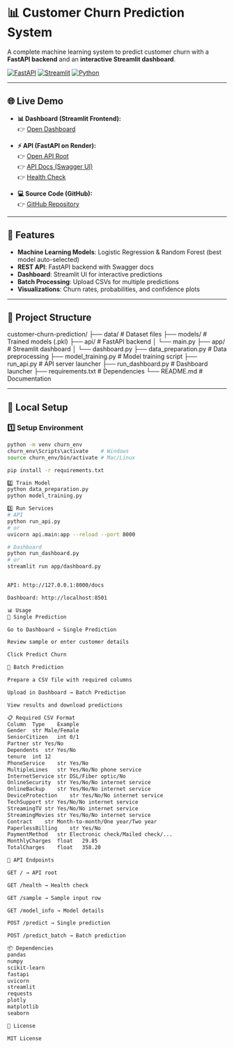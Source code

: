 # 📊 Customer Churn Prediction System

A complete machine learning system to predict customer churn with a **FastAPI backend** and an **interactive Streamlit dashboard**.

[![FastAPI](https://img.shields.io/badge/API-FastAPI-009688?logo=fastapi)](https://customer-churn-prediction-78oq.onrender.com/docs)
[![Streamlit](https://img.shields.io/badge/Dashboard-Streamlit-FF4B4B?logo=streamlit)](https://customer-churn-prediction-xoywtnzmbcegohqflqpe9m.streamlit.app)
[![Python](https://img.shields.io/badge/Python-3.9+-3776AB?logo=python)](https://www.python.org/)

---

## 🌐 Live Demo

- **📊 Dashboard (Streamlit Frontend):**  
  👉 [Open Dashboard](https://customer-churn-prediction-xoywtnzmbcegohqflqpe9m.streamlit.app)

- **⚡ API (FastAPI on Render):**  
  👉 [Open API Root](https://customer-churn-prediction-78oq.onrender.com)  
  👉 [API Docs (Swagger UI)](https://customer-churn-prediction-78oq.onrender.com/docs)  
  👉 [Health Check](https://customer-churn-prediction-78oq.onrender.com/health)

- **💻 Source Code (GitHub):**  
  👉 [GitHub Repository](https://github.com/deepanshu0110/customer-churn-prediction)

---

## 🌟 Features

- **Machine Learning Models**: Logistic Regression & Random Forest (best model auto-selected)  
- **REST API**: FastAPI backend with Swagger docs  
- **Dashboard**: Streamlit UI for interactive predictions  
- **Batch Processing**: Upload CSVs for multiple predictions  
- **Visualizations**: Churn rates, probabilities, and confidence plots  

---

## 📁 Project Structure

customer-churn-prediction/
├── data/ # Dataset files
├── models/ # Trained models (.pkl)
├── api/ # FastAPI backend
│ └── main.py
├── app/ # Streamlit dashboard
│ └── dashboard.py
├── data_preparation.py # Data preprocessing
├── model_training.py # Model training script
├── run_api.py # API server launcher
├── run_dashboard.py # Dashboard launcher
├── requirements.txt # Dependencies
└── README.md # Documentation


---

## 🚀 Local Setup

### 1️⃣ Setup Environment
```bash
python -m venv churn_env
churn_env\Scripts\activate    # Windows
source churn_env/bin/activate # Mac/Linux

pip install -r requirements.txt

2️⃣ Train Model
python data_preparation.py
python model_training.py

3️⃣ Run Services
# API
python run_api.py
# or
uvicorn api.main:app --reload --port 8000

# Dashboard
python run_dashboard.py
# or
streamlit run app/dashboard.py


API: http://127.0.0.1:8000/docs

Dashboard: http://localhost:8501

📊 Usage
🔹 Single Prediction

Go to Dashboard → Single Prediction

Review sample or enter customer details

Click Predict Churn

🔹 Batch Prediction

Prepare a CSV file with required columns

Upload in Dashboard → Batch Prediction

View results and download predictions

📋 Required CSV Format
Column	Type	Example
Gender	str	Male/Female
SeniorCitizen	int	0/1
Partner	str	Yes/No
Dependents	str	Yes/No
tenure	int	12
PhoneService	str	Yes/No
MultipleLines	str	Yes/No/No phone service
InternetService	str	DSL/Fiber optic/No
OnlineSecurity	str	Yes/No/No internet service
OnlineBackup	str	Yes/No/No internet service
DeviceProtection	str	Yes/No/No internet service
TechSupport	str	Yes/No/No internet service
StreamingTV	str	Yes/No/No internet service
StreamingMovies	str	Yes/No/No internet service
Contract	str	Month-to-month/One year/Two year
PaperlessBilling	str	Yes/No
PaymentMethod	str	Electronic check/Mailed check/...
MonthlyCharges	float	29.85
TotalCharges	float	358.20

🔧 API Endpoints

GET / → API root

GET /health → Health check

GET /sample → Sample input row

GET /model_info → Model details

POST /predict → Single prediction

POST /predict_batch → Batch prediction

📦 Dependencies
pandas
numpy
scikit-learn
fastapi
uvicorn
streamlit
requests
plotly
matplotlib
seaborn

📄 License

MIT License

